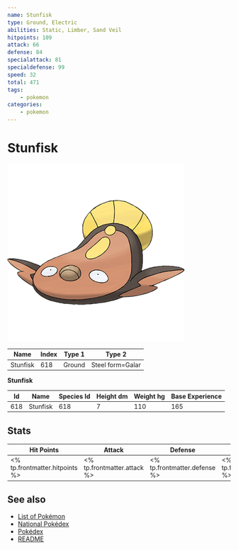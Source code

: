 ```yaml
---
name: Stunfisk
type: Ground, Electric
abilities: Static, Limber, Sand Veil
hitpoints: 109
attack: 66
defense: 84
specialattack: 81
specialdefense: 99
speed: 32
total: 471
tags:
    - pokemon
categories:
    - pokemon
---
```


# Stunfisk


![Stunfisk](images/618.png)

| **Name** | **Index** | **Type 1** | **Type 2** |
|----|----|----|----|
| Stunfisk | 618 | Ground | Steel form=Galar  |

**Stunfisk** 




| **Id** | **Name** | **Species Id** | **Height dm** | **Weight hg** | **Base Experience** |
|--------|----------|----------------|------------|------------|---------------------|
| 618 | Stunfisk | 618 | 7 | 110 | 165 |



## Stats

| **Hit Points** | **Attack** | **Defense** | **Special Attack** | **Special Defense** | **Speed** | **Total** |
|----------------|------------|-------------|--------------------|---------------------|-----------|-----------|
| <% tp.frontmatter.hitpoints %> | <% tp.frontmatter.attack %> | <% tp.frontmatter.defense %> | <% tp.frontmatter.specialattack %> | <% tp.frontmatter.specialdefense %> | <% tp.frontmatter.speed %> | <% tp.frontmatter.total %> |

## See also

- [List of Pokémon](../pokemon.md)
- [National Pokédex](../national_pokedex.md)
- [Pokédex](../pokedex.md)
- [README](../README.md)
